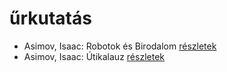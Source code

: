 # űrkutatás

- Asimov, Isaac: Robotok és Birodalom [részletek](../_details/Asimov%2C%20Isaac.md#id_1173)
- Asimov, Isaac: Útikalauz [részletek](../_details/Asimov%2C%20Isaac.md#id_1171)